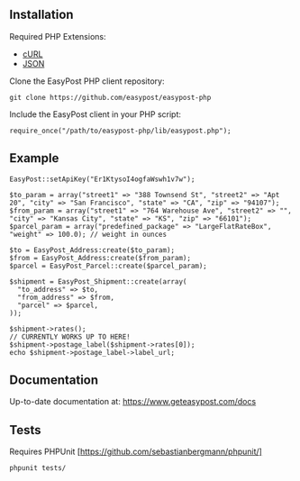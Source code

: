 Installation
------------------

Required PHP Extensions:
- [cURL](http://php.net/manual/en/book.curl.php)
- [JSON](http://php.net/manual/en/book.json.php)

Clone the EasyPost PHP client repository:

    git clone https://github.com/easypost/easypost-php

Include the EasyPost client in your PHP script:

    require_once("/path/to/easypost-php/lib/easypost.php");

Example
----------------

    EasyPost::setApiKey("Er1KtysoI4ogfaWswh1v7w");
    
    $to_param = array("street1" => "388 Townsend St", "street2" => "Apt 20", "city" => "San Francisco", "state" => "CA", "zip" => "94107");
    $from_param = array("street1" => "764 Warehouse Ave", "street2" => "", "city" => "Kansas City", "state" => "KS", "zip" => "66101");
    $parcel_param = array("predefined_package" => "LargeFlatRateBox", "weight" => 100.0); // weight in ounces

    $to = EasyPost_Address:create($to_param);
    $from = EasyPost_Address:create($from_param);
    $parcel = EasyPost_Parcel::create($parcel_param);

    $shipment = EasyPost_Shipment::create(array(
      "to_address" => $to,
      "from_address" => $from,
      "parcel" => $parcel,
    ));

    $shipment->rates();
    // CURRENTLY WORKS UP TO HERE!
    $shipment->postage_label($shipment->rates[0]);
    echo $shipment->postage_label->label_url;

Documentation
--------------------

Up-to-date documentation at: https://www.geteasypost.com/docs

Tests
--------------------
Requires PHPUnit [https://github.com/sebastianbergmann/phpunit/]

    phpunit tests/